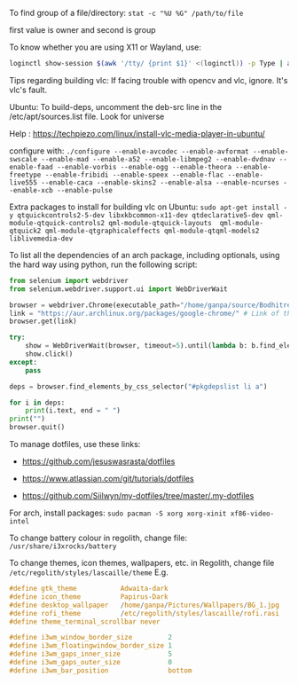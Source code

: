 To find group of a file/directory: `stat -c "%U %G" /path/to/file`

first value is owner and second is group

To know whether you are using X11 or Wayland, use:

```sh
loginctl show-session $(awk '/tty/ {print $1}' <(loginctl)) -p Type | awk -F= '{print $2}'
```

Tips regarding building vlc:
If facing trouble with opencv and vlc, ignore. It's vlc's fault.

Ubuntu:
To build-deps, uncomment the deb-src line in the /etc/apt/sources.list file. Look for universe

Help : https://techpiezo.com/linux/install-vlc-media-player-in-ubuntu/

configure with:
```./configure --enable-avcodec --enable-avformat --enable-swscale --enable-mad --enable-a52 --enable-libmpeg2 --enable-dvdnav --enable-faad --enable-vorbis --enable-ogg --enable-theora --enable-freetype --enable-fribidi --enable-speex --enable-flac --enable-live555 --enable-caca --enable-skins2 --enable-alsa --enable-ncurses --enable-xcb --enable-pulse```

Extra packages to install for building vlc on Ubuntu:
```sudo apt-get install -y qtquickcontrols2-5-dev libxkbcommon-x11-dev qtdeclarative5-dev qml-module-qtquick-controls2 qml-module-qtquick-layouts  qml-module-qtquick2 qml-module-qtgraphicaleffects qml-module-qtqml-models2 liblivemedia-dev```

To list all the dependencies of an arch package, including optionals, using the hard way using python, run the following script:
```python
from selenium import webdriver
from selenium.webdriver.support.ui import WebDriverWait

browser = webdriver.Chrome(executable_path="/home/ganpa/source/Bodhitree-Scrapper/assets/chromedriver_linux")
link = "https://aur.archlinux.org/packages/google-chrome/" # Link of the package
browser.get(link)

try:
    show = WebDriverWait(browser, timeout=5).until(lambda b: b.find_element_by_css_selector("#pkgdepslistlink"))
    show.click()
except:
    pass

deps = browser.find_elements_by_css_selector("#pkgdepslist li a")

for i in deps:
    print(i.text, end = " ")
print("")
browser.quit()
```

To manage dotfiles, use these links:

* https://github.com/jesuswasrasta/dotfiles

* https://www.atlassian.com/git/tutorials/dotfiles

* https://github.com/Siilwyn/my-dotfiles/tree/master/.my-dotfiles

For arch, install packages:
`sudo pacman -S xorg xorg-xinit xf86-video-intel`

To change battery colour in regolith, change file:
`/usr/share/i3xrocks/battery`

To change themes, icon themes, wallpapers, etc. in Regolith, change file ```/etc/regolith/styles/lascaille/theme```
E.g.
```C
#define gtk_theme           Adwaita-dark
#define icon_theme          Papirus-Dark
#define desktop_wallpaper   /home/ganpa/Pictures/Wallpapers/BG_1.jpg
#define rofi_theme          /etc/regolith/styles/lascaille/rofi.rasi
#define theme_terminal_scrollbar never

#define i3wm_window_border_size         2
#define i3wm_floatingwindow_border_size 1
#define i3wm_gaps_inner_size            5
#define i3wm_gaps_outer_size            0
#define i3wm_bar_position               bottom
```
